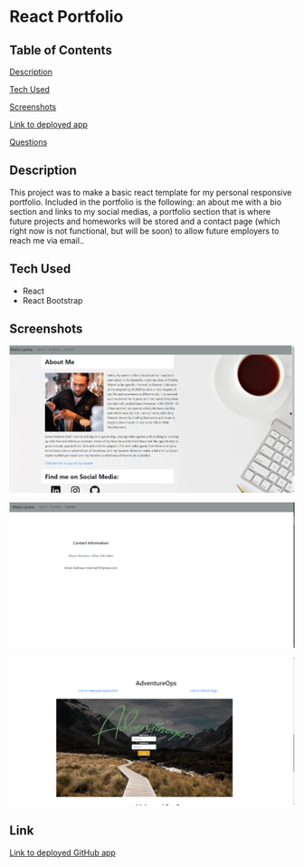 # React Portfolio 


## Table of Contents 

[Description](#description)

[Tech Used](#tech_used)

[Screenshots](#screenshots)

[Link to deployed app](#link)

[Questions](#questions)


## Description 

This project was to make a basic react template for my personal responsive portfolio. Included in the portfolio is the following:
an about me with a bio section and links to my social medias, a portfolio section that is where future projects and homeworks will be stored and a contact page (which right now is not functional, but will be soon) to allow future employers to reach me via email.. 


## Tech Used

* React
* React Bootstrap




## Screenshots

![Picture of the sign up page](./src/Assets/reactAboutMe.png)

![Picture of the login page](./src/Assets/reactContact.png)

![Picture of the user's home page](./src/Assets/reactPortfolio.png)


## Link 
[Link to deployed GitHub app](https://lavina91.github.io/react-portfolio/)
